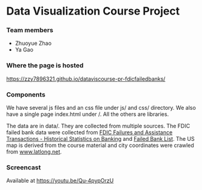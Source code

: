 Data Visualization Course Project
=======================================

### Team members
- Zhuoyue Zhao
- Ya Gao

### Where the page is hosted

https://zzy7896321.github.io/dataviscourse-pr-fdicfailedbanks/

### Components

We have several js files and an css file under js/ and css/ directory. We also
have a single page index.html under /. All the others are libraries.

The data are in data/. They are collected from multiple sources.
The FDIC failed bank data were collected from
<a href="https://www5.fdic.gov/hsob/SelectRpt.asp?EntryTyp=30&Header=1">FDIC Failures and Assistance Transactions - Historical Statistics on Banking</a> and
<a href="https://www.fdic.gov/bank/individual/failed/banklist.html">Failed Bank List</a>.
The US map is derived from the course material and city coordinates were
crawled from <a href="https://www.latlong.net/">www.latlong.net</a>.

### Screencast

Available at https://youtu.be/Qu-4pypOrzU

